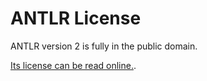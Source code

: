 # ANTLR License

ANTLR version 2 is fully in the public domain.

[Its license can be read online.](https://www.antlr2.org/license.html).
